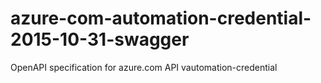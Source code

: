 # azure-com-automation-credential-2015-10-31-swagger
OpenAPI specification for azure.com API vautomation-credential
